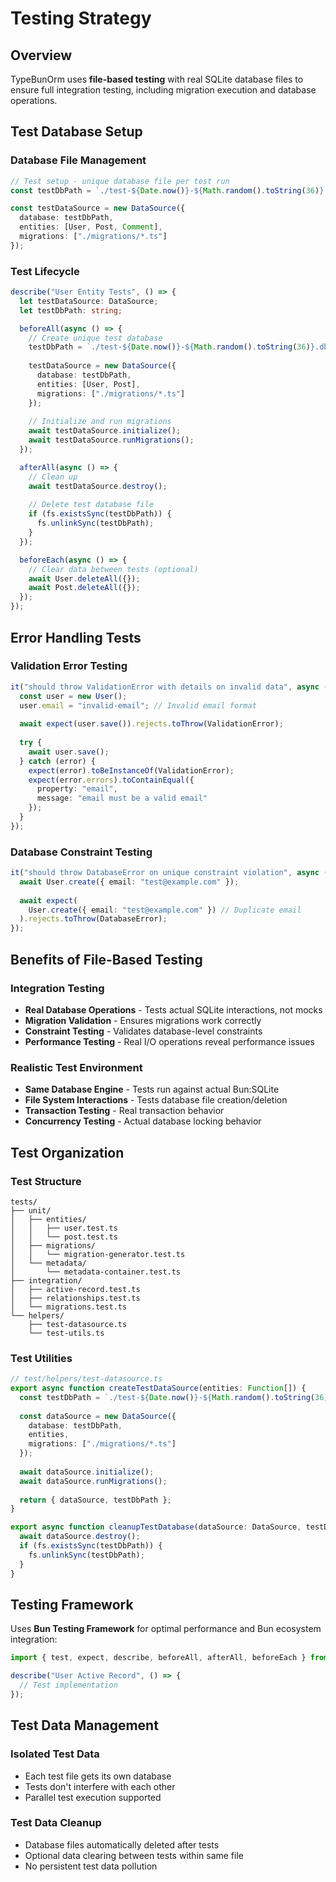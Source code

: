 # Testing Strategy

## Overview

TypeBunOrm uses **file-based testing** with real SQLite database files to ensure full integration testing, including migration execution and database operations.

## Test Database Setup

### Database File Management
```typescript
// Test setup - unique database file per test run
const testDbPath = `./test-${Date.now()}-${Math.random().toString(36)}.db`;

const testDataSource = new DataSource({
  database: testDbPath,
  entities: [User, Post, Comment],
  migrations: ["./migrations/*.ts"]
});
```

### Test Lifecycle
```typescript
describe("User Entity Tests", () => {
  let testDataSource: DataSource;
  let testDbPath: string;

  beforeAll(async () => {
    // Create unique test database
    testDbPath = `./test-${Date.now()}-${Math.random().toString(36)}.db`;
    
    testDataSource = new DataSource({
      database: testDbPath,
      entities: [User, Post],
      migrations: ["./migrations/*.ts"]
    });
    
    // Initialize and run migrations
    await testDataSource.initialize();
    await testDataSource.runMigrations();
  });

  afterAll(async () => {
    // Clean up
    await testDataSource.destroy();
    
    // Delete test database file
    if (fs.existsSync(testDbPath)) {
      fs.unlinkSync(testDbPath);
    }
  });

  beforeEach(async () => {
    // Clear data between tests (optional)
    await User.deleteAll({});
    await Post.deleteAll({});
  });
});
```

## Error Handling Tests

### Validation Error Testing
```typescript
it("should throw ValidationError with details on invalid data", async () => {
  const user = new User();
  user.email = "invalid-email"; // Invalid email format
  
  await expect(user.save()).rejects.toThrow(ValidationError);
  
  try {
    await user.save();
  } catch (error) {
    expect(error).toBeInstanceOf(ValidationError);
    expect(error.errors).toContainEqual({
      property: "email",
      message: "email must be a valid email"
    });
  }
});
```

### Database Constraint Testing
```typescript
it("should throw DatabaseError on unique constraint violation", async () => {
  await User.create({ email: "test@example.com" });
  
  await expect(
    User.create({ email: "test@example.com" }) // Duplicate email
  ).rejects.toThrow(DatabaseError);
});
```

## Benefits of File-Based Testing

### Integration Testing
- **Real Database Operations** - Tests actual SQLite interactions, not mocks
- **Migration Validation** - Ensures migrations work correctly
- **Constraint Testing** - Validates database-level constraints
- **Performance Testing** - Real I/O operations reveal performance issues

### Realistic Test Environment
- **Same Database Engine** - Tests run against actual Bun:SQLite
- **File System Interactions** - Tests database file creation/deletion
- **Transaction Testing** - Real transaction behavior
- **Concurrency Testing** - Actual database locking behavior

## Test Organization

### Test Structure
```
tests/
├── unit/
│   ├── entities/
│   │   ├── user.test.ts
│   │   └── post.test.ts
│   ├── migrations/
│   │   └── migration-generator.test.ts
│   └── metadata/
│       └── metadata-container.test.ts
├── integration/
│   ├── active-record.test.ts
│   ├── relationships.test.ts
│   └── migrations.test.ts
└── helpers/
    ├── test-datasource.ts
    └── test-utils.ts
```

### Test Utilities
```typescript
// test/helpers/test-datasource.ts
export async function createTestDataSource(entities: Function[]) {
  const testDbPath = `./test-${Date.now()}-${Math.random().toString(36)}.db`;
  
  const dataSource = new DataSource({
    database: testDbPath,
    entities,
    migrations: ["./migrations/*.ts"]
  });
  
  await dataSource.initialize();
  await dataSource.runMigrations();
  
  return { dataSource, testDbPath };
}

export async function cleanupTestDatabase(dataSource: DataSource, testDbPath: string) {
  await dataSource.destroy();
  if (fs.existsSync(testDbPath)) {
    fs.unlinkSync(testDbPath);
  }
}
```

## Testing Framework

Uses **Bun Testing Framework** for optimal performance and Bun ecosystem integration:

```typescript
import { test, expect, describe, beforeAll, afterAll, beforeEach } from "bun:test";

describe("User Active Record", () => {
  // Test implementation
});
```

## Test Data Management

### Isolated Test Data
- Each test file gets its own database
- Tests don't interfere with each other
- Parallel test execution supported

### Test Data Cleanup
- Database files automatically deleted after tests
- Optional data clearing between tests within same file
- No persistent test data pollution
